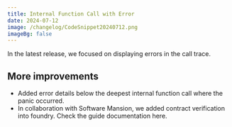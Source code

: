 ```yaml
---
title: Internal Function Call with Error
date: 2024-07-12
image: /changelog/CodeSnippet20240712.png
imageBg: false
---
```


In the latest release, we focused on displaying errors in the call
            trace.

## More improvements

- Added error details below the deepest internal function call where
              the panic occurred.
- In collaboration with Software Mansion, we added contract
              verification into foundry. Check the guide documentation here.
